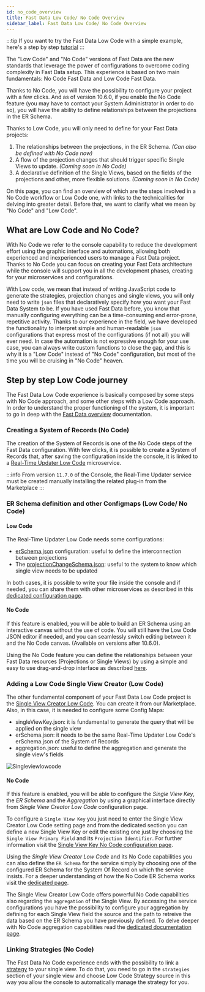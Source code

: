 ```yaml
---
id: no_code_overview
title: Fast Data Low Code/ No Code Overview
sidebar_label: Fast Data Low Code/ No Code Overview
---
```


:::tip
If you want to try the Fast Data Low Code with a simple example, here's a step by step [tutorial](/fast_data/tutorials/low-code.mdx)
:::

The "Low Code" and "No Code" versions of Fast Data are the new standards that leverage the power of configurations to overcome coding complexity in Fast Data setup.
This experience is based on two main fundamentals: No Code Fast Data and Low Code Fast Data.

Thanks to No Code, you will have the possibility to configure your project with a few clicks. And as of version 10.6.0, if you enable the No Code feature (you may have to contact your System Administrator in order to do so), you will have the ability to define relationships between the projections in the ER Schema.

Thanks to Low Code, you will only need to define for your Fast Data projects:

1. The relationships between the projections, in the ER Schema. *(Can also be defined with No Code now)*
2. A flow of the projection changes that should trigger specific Single Views to update. *(Coming soon in No Code)*
3. A declarative definition of the Single Views, based on the fields of the projections and other, more flexible solutions. *(Coming soon in No Code)*

On this page, you can find an overview of which are the steps involved in a No Code workflow or Low Code one, with links to the technicalities for delving into greater detail. Before that, we want to clarify what we mean by "No Code" and "Low Code".

## What are Low Code and No Code?

With No Code we refer to the console capability to reduce the development effort using the graphic interface and automations, allowing both experienced and inexperienced users to manage a Fast Data project. Thanks to No Code you can focus on creating your Fast Data architecture while the console will support you in all the development phases, creating for your microservices and configurations.

With Low code, we mean that instead of writing JavaScript code to generate the strategies, projection changes and single views, you will only need to write `json` files that declaratively specify how you want your Fast Data System to be.
If you have used Fast Data before, you know that manually configuring everything can be a time-consuming end error-prone, repetitive activity. Thanks to our experience in the field, we have developed the functionality to interpret simple and human-readable `json` configurations that express most of the configurations (if not all) you will ever need.
In case the automation is not expressive enough for your use case, you can always write custom functions to close the gap, and this is why it is a "Low Code" instead of "No Code" configuration, but most of the time you will be cruising in "No Code" heaven.

## Step by step Low Code journey

The Fast Data Low Code experience is basically composed by some steps with No Code approach, and some other steps with a Low Code approach. In order to understand the proper functioning of the system, it is important to go in deep with the [Fast Data overview](/fast_data/what_is_fast_data.md) documentation.

### Creating a System of Records (No Code)

The creation of the System of Records is one of the No Code steps of the Fast Data configuration. With few clicks, it is possible to create a System of Records that, after saving the configuration inside the console, it is linked to a [Real-Time Updater Low Code](/fast_data/configuration/realtime_updater.md) microservice.

:::info
From version `11.7.0` of the Console, the Real-Time Updater service must be created manually installing the related plug-in from the Marketplace
:::

### ER Schema definition and other Configmaps (Low Code/ No Code)

#### Low Code

The Real-Time Updater Low Code needs some configurations:

- [erSchema.json](/fast_data/configuration/config_maps/erSchema.md) configuration: useful to define the interconnection between projections
- The [projectionChangeSchema.json](/fast_data/configuration/realtime_updater.md#projection-changes): useful to the system to know which single view needs to be updated

In both cases, it is possible to write your file inside the console and if needed, you can share them with other microservices as described in this [dedicated configuration page](/development_suite/api-console/api-design/services.md#shared-configmaps).

#### No Code

If this feature is enabled, you will be able to build an ER Schema using an interactive canvas without the use of code. You will still have the Low Code JSON editor if needed, and you can seamlessly switch editing between it and the No Code canvas. (Available on versions after 10.6.0).

Using the No Code feature you can define the relationships between your Fast Data resources (Projections or Single Views) by using a simple and easy to use drag-and-drop interface as described [here](/fast_data/configuration/config_maps/erSchema.md#use-the-no-code).

### Adding a Low Code Single View Creator (Low Code)

The other fundamental component of your Fast Data Low Code project is the [Single View Creator Low Code](/fast_data/configuration/single_view_creator/plugin.md).
You can create it from our Marketplace.
Also, in this case, it is needed to configure some Config Maps:

- singleViewKey.json: it is fundamental to generate the query that will be applied on the single view
- erSchema.json: it needs to be the same Real-Time Updater Low Code's erSchema.json of the System of Records
- aggregation.json: useful to define the aggregation and generate the single view's fields

![Singleviewlowcode](./img/singleviewlowcode.png)

#### No Code

If this feature is enabled, you will be able to configure the *Single View Key*, the *ER Schema* and the *Aggregation* by using a graphical interface directly from *Single View Creator Low Code* configuration page.

To configure a `Single View Key` you just need to enter the Single View Creator Low Code setting page and from the dedicated section you can define a new Single View Key or edit the existing one just by choosing the `Single View Primary Field` and its `Projection Identifier`. For further information visit the [Single View Key No Code configuration page](/fast_data/configuration/config_maps/singleViewKey.md#using-the-no-code).

Using the *Single View Creator Low Code* and its No Code capabilities you can also define the `ER Schema` for the service simply by choosing one of the configured ER Schema for the System Of Record on which the service insists. For a deeper understanding of how the No Code ER Schema works visit the [dedicated page](/fast_data/configuration/config_maps/erSchema.md#use-the-no-code).

The Single View Creator Low Code offers powerful No Code capabilities also regarding the `aggregation` of the Single View.
By accessing the service configurations you have the possibility to configure your aggregation by defining for each Single View field the source and the path to retreive the data based on the ER Schema you have previously defined. To delve deeper with No Code aggregation capabilities read the [dedicated documentation page](/fast_data/configuration/config_maps/aggregation.md#use-the-no-code).


### Linking Strategies (No Code)

The Fast Data No Code experience ends with the possibility to link a [strategy](/fast_data/the_basics.md#strategies) to your single view. To do that, you need to go in the `strategies` section of your single view and choose Low Code Strategy source in this way you allow the console to automatically manage the strategy for you.
